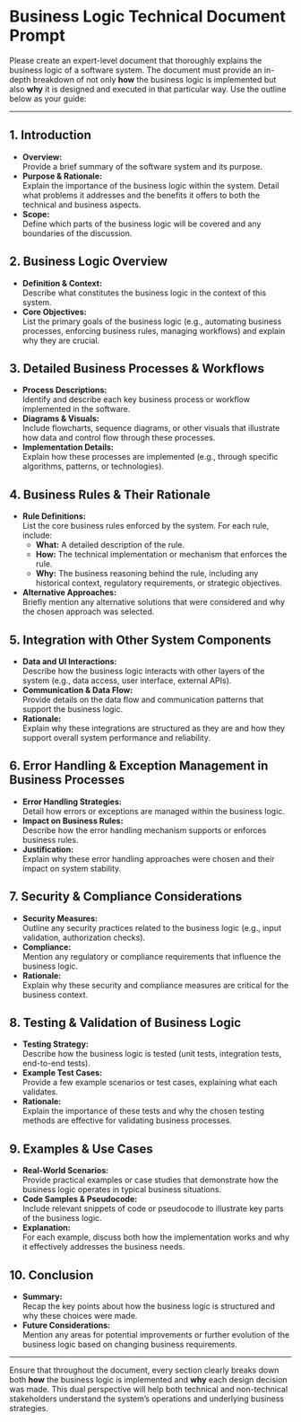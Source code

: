 # Business Logic Technical Document Prompt

Please create an expert-level document that thoroughly explains the business logic of a software system. The document must provide an in-depth breakdown of not only **how** the business logic is implemented but also **why** it is designed and executed in that particular way. Use the outline below as your guide:

---

## 1. Introduction
- **Overview:**  
  Provide a brief summary of the software system and its purpose.
- **Purpose & Rationale:**  
  Explain the importance of the business logic within the system. Detail what problems it addresses and the benefits it offers to both the technical and business aspects.
- **Scope:**  
  Define which parts of the business logic will be covered and any boundaries of the discussion.

## 2. Business Logic Overview
- **Definition & Context:**  
  Describe what constitutes the business logic in the context of this system.
- **Core Objectives:**  
  List the primary goals of the business logic (e.g., automating business processes, enforcing business rules, managing workflows) and explain why they are crucial.

## 3. Detailed Business Processes & Workflows
- **Process Descriptions:**  
  Identify and describe each key business process or workflow implemented in the software.
- **Diagrams & Visuals:**  
  Include flowcharts, sequence diagrams, or other visuals that illustrate how data and control flow through these processes.
- **Implementation Details:**  
  Explain how these processes are implemented (e.g., through specific algorithms, patterns, or technologies).

## 4. Business Rules & Their Rationale
- **Rule Definitions:**  
  List the core business rules enforced by the system. For each rule, include:
  - **What:** A detailed description of the rule.
  - **How:** The technical implementation or mechanism that enforces the rule.
  - **Why:** The business reasoning behind the rule, including any historical context, regulatory requirements, or strategic objectives.
- **Alternative Approaches:**  
  Briefly mention any alternative solutions that were considered and why the chosen approach was selected.

## 5. Integration with Other System Components
- **Data and UI Interactions:**  
  Describe how the business logic interacts with other layers of the system (e.g., data access, user interface, external APIs).
- **Communication & Data Flow:**  
  Provide details on the data flow and communication patterns that support the business logic.
- **Rationale:**  
  Explain why these integrations are structured as they are and how they support overall system performance and reliability.

## 6. Error Handling & Exception Management in Business Processes
- **Error Handling Strategies:**  
  Detail how errors or exceptions are managed within the business logic.
- **Impact on Business Rules:**  
  Describe how the error handling mechanism supports or enforces business rules.
- **Justification:**  
  Explain why these error handling approaches were chosen and their impact on system stability.

## 7. Security & Compliance Considerations
- **Security Measures:**  
  Outline any security practices related to the business logic (e.g., input validation, authorization checks).
- **Compliance:**  
  Mention any regulatory or compliance requirements that influence the business logic.
- **Rationale:**  
  Explain why these security and compliance measures are critical for the business context.

## 8. Testing & Validation of Business Logic
- **Testing Strategy:**  
  Describe how the business logic is tested (unit tests, integration tests, end-to-end tests).
- **Example Test Cases:**  
  Provide a few example scenarios or test cases, explaining what each validates.
- **Rationale:**  
  Explain the importance of these tests and why the chosen testing methods are effective for validating business processes.

## 9. Examples & Use Cases
- **Real-World Scenarios:**  
  Provide practical examples or case studies that demonstrate how the business logic operates in typical business situations.
- **Code Samples & Pseudocode:**  
  Include relevant snippets of code or pseudocode to illustrate key parts of the business logic.
- **Explanation:**  
  For each example, discuss both how the implementation works and why it effectively addresses the business needs.

## 10. Conclusion
- **Summary:**  
  Recap the key points about how the business logic is structured and why these choices were made.
- **Future Considerations:**  
  Mention any areas for potential improvements or further evolution of the business logic based on changing business requirements.

---

Ensure that throughout the document, every section clearly breaks down both **how** the business logic is implemented and **why** each design decision was made. This dual perspective will help both technical and non-technical stakeholders understand the system’s operations and underlying business strategies.
